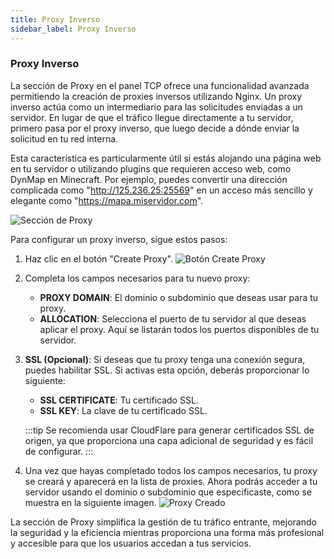```yaml
---
title: Proxy Inverso
sidebar_label: Proxy Inverso
---
```


### Proxy Inverso

La sección de Proxy en el panel TCP ofrece una funcionalidad avanzada permitiendo la creación de proxies inversos utilizando Nginx. Un proxy inverso actúa como un intermediario para las solicitudes enviadas a un servidor. En lugar de que el tráfico llegue directamente a tu servidor, primero pasa por el proxy inverso, que luego decide a dónde enviar la solicitud en tu red interna.

Esta característica es particularmente útil si estás alojando una página web en tu servidor o utilizando plugins que requieren acceso web, como DynMap en Minecraft. Por ejemplo, puedes convertir una dirección complicada como "http://125.236.25:25569" en un acceso más sencillo y elegante como "https://mapa.miservidor.com".

![Sección de Proxy](https://cdn.teramont.net/u/CNHmeV.png)

Para configurar un proxy inverso, sigue estos pasos:

1. Haz clic en el botón "Create Proxy". 
   ![Botón Create Proxy](https://cdn.teramont.net/u/96Jr9v.png)

2. Completa los campos necesarios para tu nuevo proxy:
   - **PROXY DOMAIN**: El dominio o subdominio que deseas usar para tu proxy.
   - **ALLOCATION**: Selecciona el puerto de tu servidor al que deseas aplicar el proxy. Aquí se listarán todos los puertos disponibles de tu servidor.

3. **SSL (Opcional)**: Si deseas que tu proxy tenga una conexión segura, puedes habilitar SSL. Si activas esta opción, deberás proporcionar lo siguiente:
   - **SSL CERTIFICATE**: Tu certificado SSL.
   - **SSL KEY**: La clave de tu certificado SSL.

   :::tip
   Se recomienda usar CloudFlare para generar certificados SSL de origen, ya que proporciona una capa adicional de seguridad y es fácil de configurar.
   :::

4. Una vez que hayas completado todos los campos necesarios, tu proxy se creará y aparecerá en la lista de proxies. Ahora podrás acceder a tu servidor usando el dominio o subdominio que especificaste, como se muestra en la siguiente imagen.
   ![Proxy Creado](https://cdn.teramont.net/u/xOtExG.png)

La sección de Proxy simplifica la gestión de tu tráfico entrante, mejorando la seguridad y la eficiencia mientras proporciona una forma más profesional y accesible para que los usuarios accedan a tus servicios.